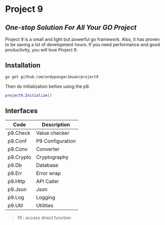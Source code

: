 <!-- 
Find errors not caught by the compilers.
This command vets the package in the current directory.
  $ go vet
Download all dependencies
  $ go mod download
Remove unused dependencies
  $ go mod tidy

IntelliJ Shortcuts
✦ opt + (↑ OR ↓)    ︎〉extend selection
✦ ctrl + opt + I    ︎〉auto-indent lines
✦ ctrl + shift + E  ︎〉next highlighted error (custom)
✦ ctrl + tab        ︎〉switcher
✦ cmd + .  ︎         〉collapse or expand block
✦ ctrl + shift + -  ︎〉collapse all
✦ ctrl + shift + +  ︎〉expand all
-->

# Project 9

## _One-stop Solution For All Your GO Project_

Project 9 is a small and light but powerful go framework.
Also, it has proven to be saving a lot of development hours.
If you need performance and good productivity, you will love Project 9.

## Installation

```sh
go get github.com/andypangaribuan/project9
```
Then do initialization before using the p9.
```sh
project9.Initialize()
```

## Interfaces

| Code      | Description      |
|-----------|------------------|
| p9.Check  | Value checker    |
| p9.Conf   | P9 Configuration |
| p9.Conv   | Converter        |
| p9.Crypto | Cryptography     |
| p9.Db     | Database         |
| p9.Err    | Error wrap       |
| p9.Http   | API Caller       |
| p9.Json   | Json             |
| p9.Log    | Logging          |
| p9.Util   | Utilities        |

> f9 : access direct function
